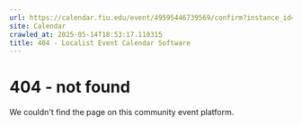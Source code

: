 ```yaml
---
url: https://calendar.fiu.edu/event/49595446739569/confirm?instance_id=49595446740594&return=https%3A%2F%2Fcalendar.fiu.edu%2Fcalendar%3Fevent_types%255B%255D%3D129753
site: Calendar
crawled_at: 2025-05-14T18:53:17.110315
title: 404 - Localist Event Calendar Software
---
```


# 404 - not found
We couldn't find the page on this community event platform.
